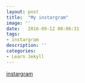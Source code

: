 ```yaml
---
layout: post
title:  "My instargram"
image: ''
date:   2016-09-12 00:06:31
tags:
- instargram
description: ''
categories:
- Learn Jekyll 
---
```


<p class="music-read"><a href="https://www.instagram.com/mew_yeong/?hl=ko">instargram</a></p>



